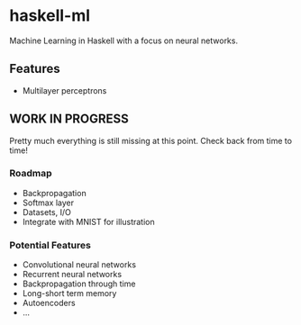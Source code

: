 # haskell-ml
Machine Learning in Haskell with a focus on neural networks.

## Features
* Multilayer perceptrons

## WORK IN PROGRESS
Pretty much everything is still missing at this point. Check back from time to time!


### Roadmap
* Backpropagation
* Softmax layer
* Datasets, I/O
* Integrate with MNIST for illustration

### Potential Features
* Convolutional neural networks
* Recurrent neural networks
* Backpropagation through time
* Long-short term memory
* Autoencoders
* ...
